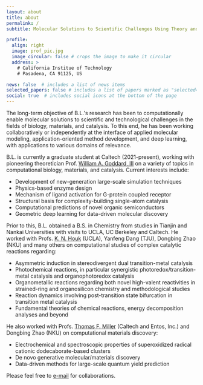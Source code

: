 ```yaml
---
layout: about
title: about
permalink: /
subtitle: Molecular Solutions to Scientific Challenges Using Theory and Computation

profile:
  align: right
  image: prof_pic.jpg
  image_circular: false # crops the image to make it circular
  address: >
    # California Institue of Technology
    # Pasadena, CA 91125, US

news: false  # includes a list of news items
selected_papers: false # includes a list of papers marked as "selected={true}"
social: true  # includes social icons at the bottom of the page
---
```


The long-term objective of B.L.'s research has been to computationally enable molecular solutions to scientific and technological challenges in the fields of biology, materials, and catalysis. To this end, he has been working collaboratively or independently at the interface of applied molecular modeling, application-oriented method development, and deep learning, with applications to various domains of relevance.

B.L. is currently a graduate student at Caltech (2021-present), working with pioneering theoretician Prof. [William A. Goddard, III](https://www.cce.caltech.edu/people/william-a-goddard) on a variety of topics in computational biology, materials, and catalysis. Current interests include:

* Development of new-generation large-scale simulation techniques
* Physics-based enzyme design
* Mechanism of ligand activation for G-protein coupled receptor
* Structural basis for complexity-building single-atom catalysis
* Computational predictions of novel organic semiconductors
* Geometric deep learning for data-driven molecular discovery

Prior to this, B.L. obtained a B.S. in Chemistry from studies in Tianjin and Nankai Universities with visits to UCLA, UC Berkeley and Caltech. He worked with Profs. [K. N. Houk](https://www.chem.ucla.edu/houk/) (UCLA), Yanfeng Dang (TJU), Dongbing Zhao (NKU) and many others on computational studies of complex catalytic reactions regarding:

* Asymmetric induction in stereodivergent dual transition-metal catalysis
* Photochemical reactions, in particular synergistic photoredox/transition-metal catalysis and organophotoredox catalysis
* Organometallic reactions regarding both novel high-valent reactivities in strained-ring and organosilicon chemistry and methodological studies
* Reaction dynamics involving post-transition state bifurcation in transition metal catalysis
* Fundamental theories of chemical reactions, energy decomposition analyses and beyond

He also worked with Profs. [Thomas F. Miller](https://millergroup.caltech.edu/Miller_Group/Home.html) (Caltech and Entos, Inc.) and Dongbing Zhao (NKU) on computational materials discovery:

* Electrochemical and spectroscopic properties of superoxidized radical cationic dodecaborate-based clusters
* De novo generative molecular/materials discovery
* Data-driven methods for large-scale quantum yield prediction

Please feel free to [e-mail](mailto:bli3@caltech.edu) for collaborations.
